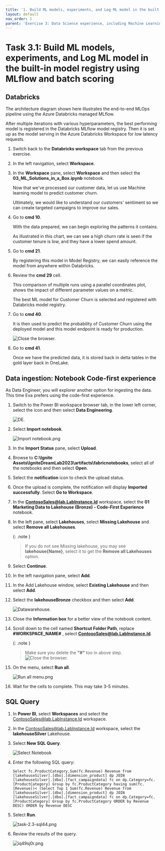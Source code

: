 ```yaml
---
title: '1. Build ML models, experiments, and Log ML model in the built-in model registry using MLflow and batch scoring'
layout: default
nav_order: 1
parent: 'Exercise 3: Data Science experience, including Machine Learning scenarios'
---
```


# Task 3.1: Build ML models, experiments, and Log ML model in the built-in model registry using MLflow and batch scoring

## Databricks

The architecture diagram shown here illustrates the end-to-end MLOps pipeline using the Azure Databricks managed MLflow. 

After multiple iterations with various hyperparameters, the best performing model is registered in the Databricks MLflow model registry. Then it is set up as the model serving in the Azure Databricks Workspace for low latency requests.


1. Switch back to the **Databricks workspace** tab from the previous exercise.

2. In the left navigation, select **Workspace**.

2. In the **Workspace** pane, select **Workspace** and then select the **03_ML_Solutions_in_a_Box.ipynb** notebook.

	Now that we've processed our customer data, let us use Machine learning model to predict customer churn.

	Ultimately, we would like to understand our customers' sentiment so we can create targeted campaigns to improve our sales.

3. Go to **cmd 10**.

	With the data prepared, we can begin exploring the patterns it contains. 

	As illustrated in this chart, we can see a high churn rate is seen if the customer tenure is low, and they have a lower spend amount.

	<!-- 4. Go to **cmd 20**. -->

5. Go to **cmd 21**. 

	By registering this model in Model Registry, we can easily reference the model from anywhere within Databricks. 

6. Review the **cmd 29** cell.

	This comparison of multiple runs using a parallel coordinates plot, shows the impact of different parameter values on a metric.

	The best ML model for Customer Churn is selected and registered with Databricks model registry.

7. Go to **cmd 40**.

	It is then used to predict the probability of Customer Churn using the deployed model and this model endpoint is ready for production.

   ![Close the browser.](../media/instructions240153/task-3.1.8.png)

8. Go to **cmd 41**. 

	Once we have the predicted data, it is stored back in delta tables in the gold layer back in OneLake.


## Data ingestion: Notebook Code-first experience

As Data Engineer, you will explorer another option for ingesting the data. This time Eva prefers using the code-first experience. 

1. Switch to the Power BI workspace browser tab, in the lower left corner, select the icon and then select **Data Engineering**.

	![DE.](../media/instructions240153/task-1.3.1.png)

2. Select **Import notebook**.

	![Import notebook.png](../media/instructions249094/ImportNotebook.png)
	
3. In the **Import Status** pane, select **Upload**.
	
4. Browse to **C:\Ignite Assets\IgniteDreamLab2023\artifacts\fabricnotebooks**, select all of the notebooks and then select **Open**.

5. Select the **notification** icon to check the upload status. 

6. Once the upload is complete, the notification will display **Imported successfully**. Select **Go to Workspace**.

7. In the **ContosoSales@lab.LabInstance.Id** workspace, select the **01 Marketing Data to Lakehouse (Bronze) - Code-First Experience** notebook.

8. In the left pane, select **Lakehouses**, select **Missing Lakehouse** and select **Remove all Lakehouses**.

	{: .note }
 	> If you do not see Missing lakehouse, you may see **lakehouse{Name}**, select it to get the **Remove all Lakehouses** option.

9. Select **Continue**.

10. In the left navigation pane, select **Add**.

11. In the Add Lakehouse window, select **Existing Lakehouse** and then select **Add**.

12. Select the **lakehouseBronze** checkbox and then select **Add**.

	![Datawarehouse.](../media/instructions240153/task-1.3-notebook-15.png)

13. Close the **Information box** for a better view of the notebook content.

14. Scroll down to the cell named **Shortcut Folder Path**, replace **#WORKSPACE_NAME#** , select **ContosoSales@lab.LabInstance.Id**.

	{: .note }
 	> Make sure you delete the **"#"** too in above step.
		![Close the browser.](../media/instructions240153/task-1.3-notebook-18.png)

15. On the menu, select **Run all**.

	![Run all menu.png](../media/instructions249094/RunAllMenu.png)

16. Wait for the cells to complete. This may take 3-5 minutes.


## SQL Query

1. In **Power BI**, select **Workspaces** and select the ContosoSales@lab.LabInstance.Id workspace.

1. In the ContosoSales@lab.LabInstance.Id workspace, select the **lakehouseSilver** Lakehouse.

1. Select **New SQL Query**.

	![Select Notebook](../media/instructions240153/task-2.3-sql4.png)

2. Enter the following SQL query:
	```-wrap
	Select fc.ProductCategory,Sum(fc.Revenue) Revenue from [lakehouseSilver].[dbo].[dimension_product] dp JOIN [lakehouseSilver].[dbo].[fact_campaigndata] fc on dp.Category=fc.[ProductCategory] Group by fc.ProductCategory having sum(fc.[Revenue])< (Select Top 1 Sum(fc.Revenue) Revenue from [lakehouseSilver].[dbo].[dimension_product] dp JOIN [lakehouseSilver].[dbo].[fact_campaigndata] fc on dp.Category=fc.[ProductCategory] Group by fc.ProductCategory ORDER by Revenue DESC) ORDER by Revenue DESC 
	```

3. Select **Run**.

	![task-2.3-sql44.png](../media/instructions240153/task-2.3-sql44.png)

4. Review the results of the query.

	![iq49sj0r.png](../media/instructions249094/iq49sj0r.png)
